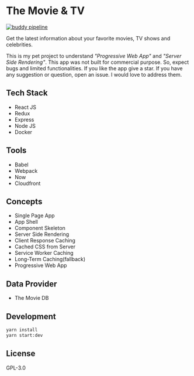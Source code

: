 # The Movie & TV
[![buddy pipeline](https://app.buddy.works/praneshr/movie-app/pipelines/pipeline/60993/badge.svg?token=09bbfd0c62e8e50684e87f1b4b6ea2121928d0063f0e5cecefb93bb9cb0eee0f "buddy pipeline")](https://app.buddy.works/praneshr/movie-app/pipelines/pipeline/60993)

Get the latest information about your favorite movies, TV shows and celebrities.


This is my pet project to understand _"Progressive Web App"_ and _"Server Side Rendering"_. This app was not built for commercial purpose. So, expect bugs and limited functionalities. If you like the app give a star. If you have any suggestion or question, open an issue. I would love to address them.

## Tech Stack

- React JS
- Redux
- Express
- Node JS
- Docker

## Tools

- Babel
- Webpack
- Now
- Cloudfront

## Concepts

- Single Page App
- App Shell
- Component Skeleton
- Server Side Rendering
- Client Response Caching
- Cached CSS from Server
- Service Worker Caching
- Long-Term Caching(fallback)
- Progressive Web App

## Data Provider

- The Movie DB

## Development

```bash
yarn install
yarn start:dev
```

## License

GPL-3.0
